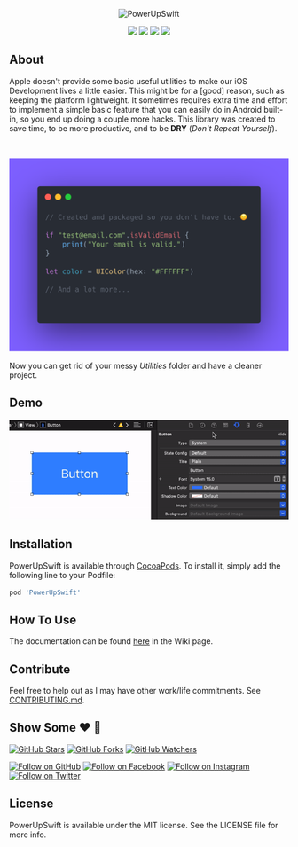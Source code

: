 <!--[![CI Status](https://img.shields.io/travis/cefjoeii/PowerUpSwift.svg?style=flat)](https://travis-ci.org/cefjoeii/PowerUpSwift)-->

<p align="center">
  <img src="Screenshots/PowerUpSwift.png" alt="PowerUpSwift" width="auto" height="auto" />
</p>

<p align="center">
  <img src="https://img.shields.io/cocoapods/v/PowerUpSwift.svg?style=flat" />
  <img src="https://img.shields.io/cocoapods/l/PowerUpSwift.svg?style=flat" />
  <img src="https://img.shields.io/cocoapods/p/PowerUpSwift.svg?style=flat" />
  <img src="https://img.shields.io/badge/language-american%20english-red.svg" />
</p>

<!--## Example

To run the example project, clone the repo, and run `pod install` from the Example directory first.

## Requirements-->

## About
Apple doesn't provide some basic useful utilities to make our iOS Development lives a little easier. This might be for a [good] reason, such as keeping the platform lightweight. It sometimes requires extra time and effort to implement a simple basic feature that you can easily do in Android built-in, so you end up doing a couple more hacks. This library was created to save time, to be more productive, and to be **DRY** (*Don't Repeat Yourself*).

<br>

<p align="center">
  <img src="Screenshots/code-screenshot-purple.png" alt="PowerUpSwift Code Screenshot" width="auto" height="auto" />
</p>

Now you can get rid of your messy *Utilities* folder and have a cleaner project.

## Demo
<img src="Screenshots/Demo.gif" alt="PowerUpSwift" width="auto" height="auto" />

## Installation

PowerUpSwift is available through [CocoaPods](https://cocoapods.org/pods/PowerUpSwift). To install
it, simply add the following line to your Podfile:

```ruby
pod 'PowerUpSwift'
```

## How To Use

The documentation can be found [here](https://github.com/PowerUpX/PowerUpSwift/wiki) in the Wiki page.

## Contribute

Feel free to help out as I may have other work/life commitments. See [CONTRIBUTING.md](CONTRIBUTING.md).

## Show Some :heart: :wave:
[![GitHub Stars](https://img.shields.io/github/stars/PowerUpX/PowerUpSwift.svg?style=social&label=Star)](https://github.com/PowerUpX/PowerUpSwift)
[![GitHub Forks](https://img.shields.io/github/forks/PowerUpX/PowerUpSwift.svg?style=social&label=Fork)](https://github.com/PowerUpX/PowerUpSwift/fork)
[![GitHub Watchers](https://img.shields.io/github/watchers/PowerUpX/PowerUpSwift.svg?style=social&label=Watch)](https://github.com/PowerUpX/PowerUpSwift)

[![Follow on GitHub](https://img.shields.io/github/followers/cefjoeii.svg?style=social&label=Follow)](https://github.com/cefjoeii)
[![Follow on Facebook](https://img.shields.io/badge/Follow%20%40cefjoeii%20on-Facebook-%233C5A99.svg)](https://facebook.com/cefjoeii)
[![Follow on Instagram](https://img.shields.io/badge/Follow%20%40cefjoeii%20on-Instagram-C13584.svg)](https://instagram.com/cefjoeii)
[![Follow on Twitter](https://img.shields.io/twitter/follow/cefjoeii.svg?style=social)](https://twitter.com/cefjoeii)


## License

PowerUpSwift is available under the MIT license. See the LICENSE file for more info.
